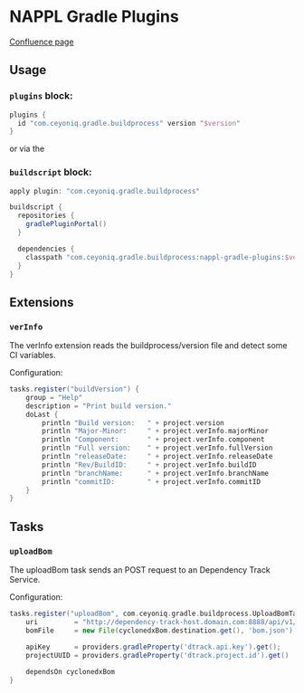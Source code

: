 # NAPPL Gradle Plugins

[Confluence page](https://confluence.ceyoniq.com/x/QYDxBg)

## Usage

### `plugins` block:

```groovy
plugins {
  id "com.ceyoniq.gradle.buildprocess" version "$version"
}
```
or via the

### `buildscript` block:
```groovy
apply plugin: "com.ceyoniq.gradle.buildprocess"

buildscript {
  repositories {
    gradlePluginPortal()
  }

  dependencies {
    classpath "com.ceyoniq.gradle.buildprocess:nappl-gradle-plugins:$version"
  }
}
```
## Extensions

### `verInfo`
The verInfo extension reads the buildprocess/version file and detect some CI variables.

Configuration:
```groovy
tasks.register("buildVersion") {
    group = "Help"
    description = "Print build version."
    doLast {
        println "Build version:   " + project.version
        println "Major-Minor:     " + project.verInfo.majorMinor
        println "Component:       " + project.verInfo.component
        println "Full version:    " + project.verInfo.fullVersion
        println "releaseDate:     " + project.verInfo.releaseDate
        println "Rev/BuildID:     " + project.verInfo.buildID
        println "branchName:      " + project.verInfo.branchName
        println "commitID:        " + project.verInfo.commitID
    }
}
```

## Tasks

### `uploadBom`
The uploadBom task sends an POST request to an Dependency Track Service.

Configuration:
```groovy
tasks.register("uploadBom", com.ceyoniq.gradle.buildprocess.UploadBomTask) {
    uri         = "http://dependency-track-host.domain.com:8888/api/v1/bom"
    bomFile     = new File(cyclonedxBom.destination.get(), 'bom.json')

    apiKey      = providers.gradleProperty('dtrack.api.key').get();
    projectUUID = providers.gradleProperty('dtrack.project.id').get()
   
    dependsOn cyclonedxBom
}
```
